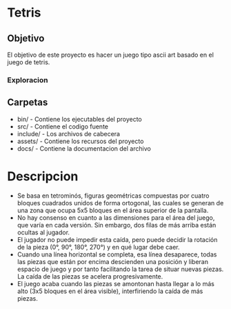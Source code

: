 # Tetris
## Objetivo 
El objetivo de este proyecto es hacer un juego tipo ascii art basado en el juego de tetris.
### Exploracion 

## Carpetas
- bin/ - Contiene los ejecutables del proyecto 
- src/ - Contiene el codigo fuente 
- include/ - Los archivos de cabecera 
- assets/ - Contiene los recursos del proyecto 
- docs/ - Contiene la documentacion del archivo 

# Descripcion 
- Se basa en tetrominós, figuras geométricas compuestas por cuatro bloques cuadrados unidos de forma ortogonal, las cuales se generan de una zona que ocupa 5x5 bloques en el área superior de la pantalla. 
- No hay consenso en cuanto a las dimensiones para el área del juego, que varía en cada versión.​ Sin embargo, dos filas de más arriba están ocultas al jugador.
- El jugador no puede impedir esta caída, pero puede decidir la rotación de la pieza (0°, 90°, 180°, 270°) y en qué lugar debe caer. 
- Cuando una línea horizontal se completa, esa línea desaparece, todas las piezas que están por encima descienden una posición y liberan espacio de juego y por tanto facilitando la tarea de situar nuevas piezas. La caída de las piezas se acelera progresivamente. 
- El juego acaba cuando las piezas se amontonan hasta llegar a lo más alto (3x5 bloques en el área visible), interfiriendo la caída de más piezas.